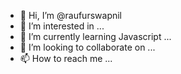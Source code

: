 - 👋 Hi, I’m @raufurswapnil
- 👀 I’m interested in ...
- 🌱 I’m currently learning Javascript ...
- 💞️ I’m looking to collaborate on ...
- 📫 How to reach me ...

<!---
raufurswapnil/raufurswapnil is a ✨ special ✨ repository because its `README.md` (this file) appears on your GitHub profile.
You can click the Preview link to take a look at your changes.
--->
